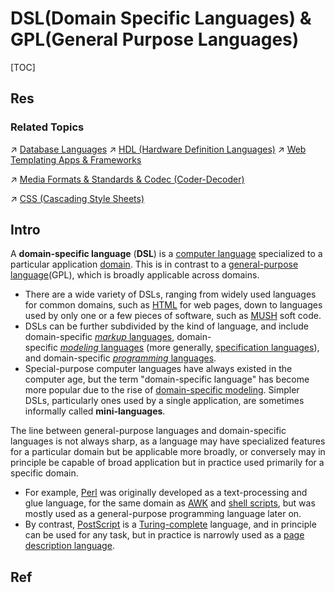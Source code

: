 # DSL(Domain Specific Languages) & GPL(General Purpose Languages)

[TOC]



## Res
### Related Topics
↗ [Database Languages](../../../🍕%20Computer%20Storage%20&%20Database%20Systems/Database%20Systems/🗣️%20Database%20Languages/Database%20Languages.md)
↗ [HDL (Hardware Definition Languages)](../../../../Computer%20Engineering,%20Embedded%20Development%20&%20Internet%20of%20Things/Embedded%20Programming%20&%20Software%20Development/Languages/HDL%20(Hardware%20Definition%20Languages)/HDL%20(Hardware%20Definition%20Languages).md)
↗ [Web Templating Apps & Frameworks](../../../../Software%20Engineering/☝️%20Application%20Software%20Engineering/🕸️%20Web%20Development%20&%20The%20Internet/🖥️%20Web%20FrontEnd%20Dev/⬆️%20Frontend%20Optimization/Web%20Templating/Web%20Templating%20Apps%20&%20Frameworks/Web%20Templating%20Apps%20&%20Frameworks.md)

↗ [Media Formats & Standards & Codec (Coder-Decoder)](../../../🧙‍♂️%20Algorithm%20&%20Data%20Structure/Data%20Compression%20Technologies/Media%20Formats%20&%20Standards%20&%20Codec%20(Coder-Decoder)/Media%20Formats%20&%20Standards%20&%20Codec%20(Coder-Decoder).md)

↗ [CSS (Cascading Style Sheets)](../../../../Software%20Engineering/☝️%20Application%20Software%20Engineering/🕸️%20Web%20Development%20&%20The%20Internet/🖥️%20Web%20FrontEnd%20Dev/📌%20Web%20Frontend%20Basics/CSS%20(Cascading%20Style%20Sheets)/CSS%20(Cascading%20Style%20Sheets).md)



## Intro
A **domain-specific language** (**DSL**) is a [computer language](https://en.wikipedia.org/wiki/Computer_language "Computer language") specialized to a particular application [domain](https://en.wikipedia.org/wiki/Domain_(software_engineering) "Domain (software engineering)"). This is in contrast to a [general-purpose language](https://en.wikipedia.org/wiki/General-purpose_language "General-purpose language")(GPL), which is broadly applicable across domains.
- There are a wide variety of DSLs, ranging from widely used languages for common domains, such as [HTML](https://en.wikipedia.org/wiki/HTML "HTML") for web pages, down to languages used by only one or a few pieces of software, such as [MUSH](https://en.wikipedia.org/wiki/MUSH "MUSH") soft code. 
- DSLs can be further subdivided by the kind of language, and include domain-specific [_markup_ languages](https://en.wikipedia.org/wiki/Markup_language "Markup language"), domain-specific [_modeling_ languages](https://en.wikipedia.org/wiki/Modeling_language "Modeling language") (more generally, [specification languages](https://en.wikipedia.org/wiki/Specification_language "Specification language")), and domain-specific [_programming_ languages](https://en.wikipedia.org/wiki/Programming_language "Programming language"). 
- Special-purpose computer languages have always existed in the computer age, but the term "domain-specific language" has become more popular due to the rise of [domain-specific modeling](https://en.wikipedia.org/wiki/Domain-specific_modeling "Domain-specific modeling"). Simpler DSLs, particularly ones used by a single application, are sometimes informally called **mini-languages**.

The line between general-purpose languages and domain-specific languages is not always sharp, as a language may have specialized features for a particular domain but be applicable more broadly, or conversely may in principle be capable of broad application but in practice used primarily for a specific domain. 
- For example, [Perl](https://en.wikipedia.org/wiki/Perl "Perl") was originally developed as a text-processing and glue language, for the same domain as [AWK](https://en.wikipedia.org/wiki/AWK "AWK") and [shell scripts](https://en.wikipedia.org/wiki/Shell_script "Shell script"), but was mostly used as a general-purpose programming language later on. 
- By contrast, [PostScript](https://en.wikipedia.org/wiki/PostScript "PostScript") is a [Turing-complete](https://en.wikipedia.org/wiki/Turing-complete "Turing-complete") language, and in principle can be used for any task, but in practice is narrowly used as a [page description language](https://en.wikipedia.org/wiki/Page_description_language "Page description language").



## Ref
[Domain Specific Languages | Wikipedia]: https://en.wikipedia.org/wiki/Domain-specific_language
